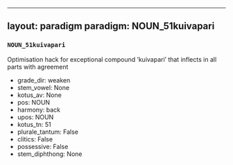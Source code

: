 
---
layout: paradigm
paradigm: NOUN_51kuivapari
---
### ` NOUN_51kuivapari `

Optimisation hack for exceptional compound ’kuivapari’ that inflects in all parts with agreement
* grade_dir: weaken
* stem_vowel: None
* kotus_av: None
* pos: NOUN
* harmony: back
* upos: NOUN
* kotus_tn: 51
* plurale_tantum: False
* clitics: False
* possessive: False
* stem_diphthong: None
